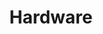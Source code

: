 ---
title: "Hardware"
linkTitle: "Hardware"
weight: 0
description: >
  Hardware architecture and implementation details
---